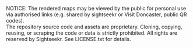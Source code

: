 NOTICE: The rendered maps may be viewed by the public for personal use via authorised links (e.g. shared by sightseekr or Visit Doncaster, public QR codes).  
The repository source code and assets are proprietary. Cloning, copying, reusing, or scraping the code or data is strictly prohibited. All rights are reserved by Sightseekr. 
See LICENSE.txt for details.
